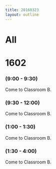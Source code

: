 ```yaml
---
title: 20160323
layout: outline
---
```


# All


# 1602

### (9:00 - 9:30)

Come to Classroom B.

### (9:30 - 12:00)

Come to Classroom B.

### (1:00 - 1:30)

Come to Classroom B.

### (1:30 - 4:00)

Come to Classroom B.
